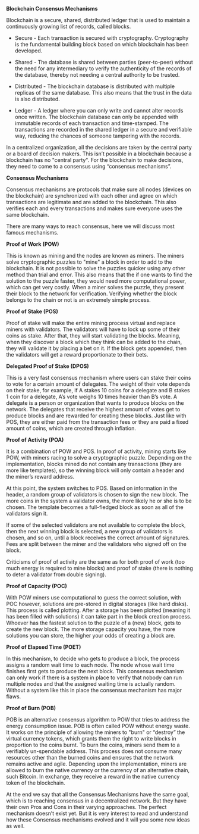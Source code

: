 **Blockchain Consensus Mechanisms**

Blockchain is a secure, shared, distributed ledger that is used to maintain a continuously growing list of records, called blocks. 

* Secure - Each transaction is secured with cryptography. Cryptography is the fundamental building block based on which blockchain has been developed.

* Shared - The database is shared between parties (peer-to-peer) without the need for any intermediary to verify the authenticity of the records of the database, thereby not needing a central authority to be trusted.

* Distributed - The blockchain database is distributed with multiple replicas of the same database. This also means that the trust in the data is also distributed.

* Ledger - A ledger where you can only write and cannot alter records once written. The blockchain database can only be appended with immutable records of each transaction and time-stamped. The transactions are recorded in the shared ledger in a secure and verifiable way, reducing the chances of someone tampering with the records.

In a centralized organization, all the decisions are taken by the central party or a board of decision makers. This isn’t possible in a blockchain because a blockchain has no "central party". For the blockchain to make decisions, they need to come to a consensus using “consensus mechanisms”.

**Consensus Mechanisms**

Consensus mechanisms are protocols that make sure all nodes (devices on the blockchain) are synchronized with each other and agree on which transactions are legitimate and are added to the blockchain. This also verifies each and every transactions and makes sure everyone uses the same blockchain. 

There are many ways to reach consensus, here we will discuss most famous mechanisms.

**Proof of Work (POW)**

This is known as mining and the nodes are known as miners. The miners solve cryptographic puzzles to "mine" a block in order to add to the blockchain. It is not possible to solve the puzzles quicker using any other method than trial and error. This also means that the if one wants to find the solution to the puzzle faster, they would need more computational power, which can get very costly. When a miner solves the puzzle, they present their block to the network for verification. Verifying whether the block belongs to the chain or not is an extremely simple process.

**Proof of Stake (POS)**

Proof of stake will make the entire mining process virtual and replace miners with validators. The validators will have to lock up some of their coins as stake. After that, they will start validating the blocks. Meaning, when they discover a block which they think can be added to the chain, they will validate it by placing a bet on it. If the block gets appended, then the validators will get a reward proportionate to their bets.

**Delegated Proof of Stake (DPOS)**

This is a very fast consensus mechanism where users can stake their coins to vote for a certain amount of delegates. The weight of their vote depends on their stake, for example, if A stakes 10 coins for a delegate and B stakes 1 coin for a delegate, A’s vote weighs 10 times heavier than B’s vote. A delegate is a person or organization that wants to produce blocks on the network. The delegates that receive the highest amount of votes get to produce blocks and are rewarded for creating these blocks. Just like with POS, they are either paid from the transaction fees or they are paid a fixed amount of coins, which are created through inflation.

**Proof of Activity (POA)**

It is a combination of POW and POS. In proof of activity, mining starts like POW, with miners racing to solve a cryptographic puzzle. Depending on the implementation, blocks mined do not contain any transactions (they are more like templates), so the winning block will only contain a header and the miner’s reward address.

At this point, the system switches to POS. Based on information in the header, a random group of validators is chosen to sign the new block. The more coins in the system a validator owns, the more likely he or she is to be chosen. The template becomes a full-fledged block as soon as all of the validators sign it.

If some of the selected validators are not available to complete the block, then the next winning block is selected, a new group of validators is chosen, and so on, until a block receives the correct amount of signatures. Fees are split between the miner and the validators who signed off on the block.

Criticisms of proof of activity are the same as for both proof of work (too much energy is required to mine blocks) and proof of stake (there is nothing to deter a validator from double signing).

**Proof of Capacity (POC)**

With POW miners use computational to guess the correct solution, with POC however, solutions are pre-stored in digital storages (like hard disks). This process is called plotting. After a storage has been plotted (meaning it has been filled with solutions) it can take part in the block creation process. Whoever has the fastest solution to the puzzle of a (new) block, gets to create the new block. The more storage capacity you have, the more solutions you can store, the higher your odds of creating a block are.

**Proof of Elapsed Time (POET)**

In this mechanism, to decide who gets to produce a block, the process assigns a random wait time to each node. The node whose wait time finishes first gets to produce the next block. This consensus mechanism can only work if there is a system in place to verify that nobody can run multiple nodes and that the assigned waiting time is actually random. Without a system like this in place the consensus mechanism has major flaws.

**Proof of Burn (POB)**

POB is an alternative consensus algorithm to POW that tries to address the energy consumption issue. POB is often called POW without energy waste. It works on the principle of allowing the miners to "burn" or “destroy” the virtual currency tokens, which grants them the right to write blocks in proportion to the coins burnt. To burn the coins, miners send them to a verifiably un-spendable address. This process does not consume many resources other than the burned coins and ensures that the network remains active and agile. Depending upon the implementation, miners are allowed to burn the native currency or the currency of an alternative chain, such Bitcoin. In exchange, they receive a reward in the native currency token of the blockchain.

At the end we say that all the Consensus Mechanisms have the same goal, which is to reaching consensus in a decentralized network. But they have their own Pros and Cons in their varying approaches. The perfect mechanism doesn’t exist yet. But it is very interest to read and understand how these Consensus mechanisms evolved and it will you some new ideas as well.

